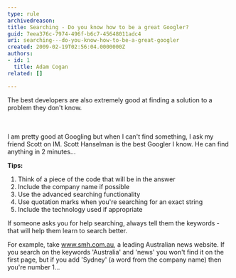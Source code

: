 ```yaml
---
type: rule
archivedreason: 
title: Searching - Do you know how to be a great Googler?
guid: 7eea376c-7974-496f-b6c7-45648011adc4
uri: searching---do-you-know-how-to-be-a-great-googler
created: 2009-02-19T02:56:04.0000000Z
authors:
- id: 1
  title: Adam Cogan
related: []

---
```



The best developers are also extremely good at finding a solution to a problem they don't know. 
<br>
<br><excerpt class='endintro'></excerpt><br>

  <p>I am pretty good at Googling but&#160;when I can't find something, I ask my friend Scott on IM. Scott Hanselman is the best Googler I know. He can find anything in 2 minutes...</p>
<strong>Tips&#58;</strong>
<ol>
    <li>Think of a piece of the code that will be in the answer</li>
    <li>Include the company name if possible </li>
    <li>Use the advanced searching functionality​ </li>
    <li>Use quotation marks when you're searching for an exact string </li>
    <li>Include the technology used if appropriate</li>
</ol>
<p>If someone asks you for help searching, always tell them the keywords - that will help them learn to search better.</p>
<p>For example, take <a href="http&#58;//www.ssw.com.au/ssw/Redirect/smh.htm" target="_blank">www.smh.com.au</a>​, a leading Australian news website. If you search on the keywords 'Australia' and 'news' you won't find it on the first page, but if you add 'Sydney' (a word from the company name) then you're number 1... <br></p>



